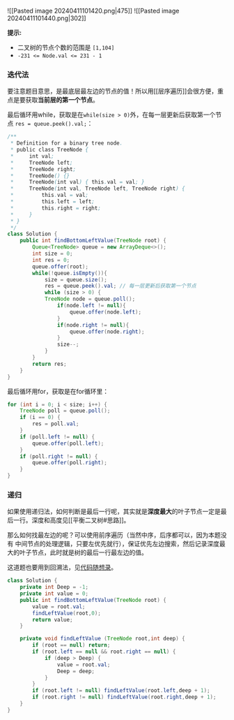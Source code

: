 ![[Pasted image 20240411101420.png|475]]
![[Pasted image 20240411101440.png|302]]

**提示:**
- 二叉树的节点个数的范围是 `[1,104]`
- `-231 <= Node.val <= 231 - 1`
### 迭代法

要注意题目意思，是最底层最左边的节点的值！所以用[[层序遍历]]会很方便，重点是要获取**当前层的第一个节点**。

最后循环用while，获取是在`while(size > 0)`外，在每一层更新后获取第一个节点
`res = queue.peek().val;`：

```java
/**
 * Definition for a binary tree node.
 * public class TreeNode {
 *     int val;
 *     TreeNode left;
 *     TreeNode right;
 *     TreeNode() {}
 *     TreeNode(int val) { this.val = val; }
 *     TreeNode(int val, TreeNode left, TreeNode right) {
 *         this.val = val;
 *         this.left = left;
 *         this.right = right;
 *     }
 * }
 */
class Solution {
    public int findBottomLeftValue(TreeNode root) {
        Queue<TreeNode> queue = new ArrayDeque<>();
        int size = 0;
        int res = 0;
        queue.offer(root);
        while(!queue.isEmpty()){
            size = queue.size();
            res = queue.peek().val; // 每一层更新后获取第一个节点
            while (size > 0) {
            TreeNode node = queue.poll();
                if(node.left != null){
                    queue.offer(node.left);
                }
                if(node.right != null){
                    queue.offer(node.right);
                }
                size--;
            }
        }
        return res;
    }
}
```

最后循环用for，获取是在for循环里：

```java
for (int i = 0; i < size; i++) {
    TreeNode poll = queue.poll();
    if (i == 0) {
        res = poll.val;
    }
    if (poll.left != null) {
        queue.offer(poll.left);
    }
    if (poll.right != null) {
        queue.offer(poll.right);
    }
}
```

### 递归

如果使用递归法，如何判断是最后一行呢，其实就是**深度最大**的叶子节点一定是最后一行。深度和高度见[[平衡二叉树#思路]]。

那么如何找最左边的呢？可以使用前序遍历（当然中序，后序都可以，因为本题没有 中间节点的处理逻辑，只要左优先就行），保证优先左边搜索，然后记录深度最大的叶子节点，此时就是树的最后一行最左边的值。

这道题也要用到回溯法，见[代码随想录](https://programmercarl.com/0513.%E6%89%BE%E6%A0%91%E5%B7%A6%E4%B8%8B%E8%A7%92%E7%9A%84%E5%80%BC.html#%E6%80%9D%E8%B7%AF)。

```java
class Solution {
    private int Deep = -1;
    private int value = 0;
    public int findBottomLeftValue(TreeNode root) {
        value = root.val;
        findLeftValue(root,0);
        return value;
    }

    private void findLeftValue (TreeNode root,int deep) {
        if (root == null) return;
        if (root.left == null && root.right == null) {
            if (deep > Deep) {
                value = root.val;
                Deep = deep;
            }
        }
        if (root.left != null) findLeftValue(root.left,deep + 1);
        if (root.right != null) findLeftValue(root.right,deep + 1);
    }
}
```